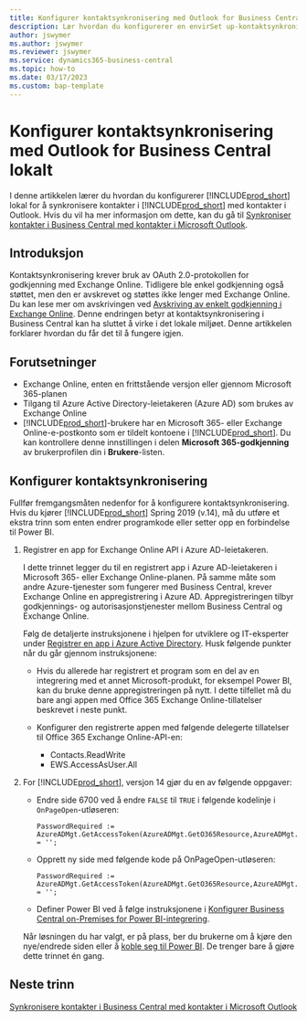 ```yaml
---
title: Konfigurer kontaktsynkronisering med Outlook for Business Central lokalt
description: Lær hvordan du konfigurerer en envirSet up-kontaktsynkronisering for Business Central lokalt med Outlook for Business Central lokalt
author: jswymer
ms.author: jswymer
ms.reviewer: jswymer
ms.service: dynamics365-business-central
ms.topic: how-to
ms.date: 03/17/2023
ms.custom: bap-template
---
```


# Konfigurer kontaktsynkronisering med Outlook for Business Central lokalt

I denne artikkelen lærer du hvordan du konfigurerer [!INCLUDE[prod_short](includes/prod_short.md)] lokal for å synkronisere kontakter i [!INCLUDE[prod_short](includes/prod_short.md)] med kontakter i Outlook. Hvis du vil ha mer informasjon om dette, kan du gå til [Synkroniser kontakter i Business Central med kontakter i Microsoft Outlook](admin-synchronize-outlook-contacts.md).

## Introduksjon

Kontaktsynkronisering krever bruk av OAuth 2.0-protokollen for godkjenning med Exchange Online. Tidligere ble enkel godkjenning også støttet, men den er avskrevet og støttes ikke lenger med Exchange Online. Du kan lese mer om avskrivingen ved [Avskriving av enkelt godkjenning i Exchange Online](/exchange/clients-and-mobile-in-exchange-online/deprecation-of-basic-authentication-exchange-online). Denne endringen betyr at kontaktsynkronisering i Business Central kan ha sluttet å virke i det lokale miljøet. Denne artikkelen forklarer hvordan du får det til å fungere igjen.

## Forutsetninger

- Exchange Online, enten en frittstående versjon eller gjennom Microsoft 365-planen  
- Tilgang til Azure Active Directory-leietakeren (Azure AD) som brukes av Exchange Online
- [!INCLUDE[prod_short](includes/prod_short.md)]-brukere har en Microsoft 365- eller Exchange Online-e-postkonto som er tildelt kontoene i [!INCLUDE[prod_short](includes/prod_short.md)]. Du kan kontrollere denne innstillingen i delen **Microsoft 365-godkjenning** av brukerprofilen din i **Brukere**-listen. 

## Konfigurer kontaktsynkronisering

Fullfør fremgangsmåten nedenfor for å konfigurere kontaktsynkronisering. Hvis du kjører [!INCLUDE[prod_short](includes/prod_short.md)] Spring 2019 (v.14), må du utføre et ekstra trinn som enten endrer programkode eller setter opp en forbindelse til Power BI.

1. <a name="registerapp"></a>Registrer en app for Exchange Online API i Azure AD-leietakeren.

   I dette trinnet legger du til en registrert app i Azure AD-leietakeren i Microsoft 365- eller Exchange Online-planen. På samme måte som andre Azure-tjenester som fungerer med Business Central, krever Exchange Online en appregistrering i Azure AD. Appregistreringen tilbyr godkjennings- og autorisasjonstjenester mellom Business Central og Exchange Online.

   Følg de detaljerte instruksjonene i hjelpen for utviklere og IT-eksperter under [Registrer en app i Azure Active Directory](/dynamics365/business-central/dev-itpro/administration/register-app-azure#register-an-application-in-azure-active-directory). Husk følgende punkter når du går gjennom instruksjonene:

   - Hvis du allerede har registrert et program som en del av en integrering med et annet Microsoft-produkt, for eksempel Power BI, kan du bruke denne appregistreringen på nytt. I dette tilfellet må du bare angi appen med Office 365 Exchange Online-tillatelser beskrevet i neste punkt.

   - Konfigurer den registrerte appen med følgende delegerte tillatelser til Office 365 Exchange Online-API-en:

     - Contacts.ReadWrite
     - EWS.AccessAsUser.All

2. For [!INCLUDE[prod_short](includes/prod_short.md)], versjon 14 gjør du en av følgende oppgaver:

   - Endre side 6700 ved å endre `FALSE` til `TRUE` i følgende kodelinje i `OnPageOpen`-utløseren:

     ```
     PasswordRequired := AzureADMgt.GetAccessToken(AzureADMgt.GetO365Resource,AzureADMgt.GetO365ResourceName,TRUE) = '';
     ```

   - Opprett ny side med følgende kode på OnPageOpen-utløseren:

     ```
     PasswordRequired := AzureADMgt.GetAccessToken(AzureADMgt.GetO365Resource,AzureADMgt.GetO365ResourceName,TRUE) = '';
     ```

   - Definer Power BI ved å følge instruksjonene i [Konfigurer Business Central on-Premises for Power BI-integrering](admin-powerbi-setup.md#setup).

   Når løsningen du har valgt, er på plass, ber du brukerne om å kjøre den nye/endrede siden eller å [koble seg til Power BI](across-working-with-powerbi.md#connect). De trenger bare å gjøre dette trinnet én gang.

## Neste trinn

[Synkronisere kontakter i Business Central med kontakter i Microsoft Outlook](admin-synchronize-outlook-contacts.md)  
